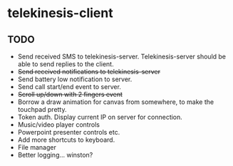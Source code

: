 # telekinesis-client


## TODO

* Send received SMS to telekinesis-server. Telekinesis-server should be able to send replies to the client.
* ~~Send received notifications to telekinesis-server~~
* Send battery low notification to server.
* Send call start/end event to server.
* ~~Scroll up/down with 2 fingers event~~
* Borrow a draw animation for canvas from somewhere, to make the touchpad pretty.
* Token auth. Display current IP on server for connection.
* Music/video player controls
* Powerpoint presenter controls etc.
* Add more shortcuts to keyboard.
* File manager
* Better logging... winston?
